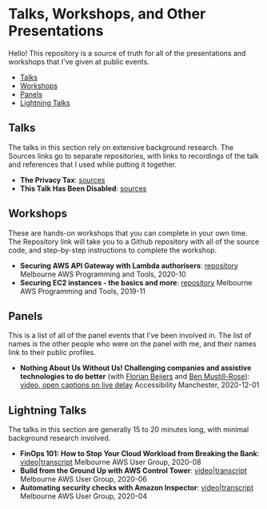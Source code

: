 # Talks, Workshops, and Other Presentations

Hello! This repository is a source of truth for all of the presentations and workshops that I've given at public events.

- [Talks](#talks)
- [Workshops](#workshops)
- [Panels](#panels)
- [Lightning Talks](#lightning-talks)

## Talks

The talks in this section rely on extensive background research.  The Sources links go to separate repositories, with links to recordings of the talk and references that I used while putting it together.

- **The Privacy Tax**: [sources](https://github.com/lisushka/privacy-tax)
- **This Talk Has Been Disabled**: [sources](https://github.com/lisushka/tthbd)

## Workshops

These are hands-on workshops that you can complete in your own time.  The Repository link will take you to a Github repository with all of the source code, and step-by-step instructions to complete the workshop.

- **Securing AWS API Gateway with Lambda authorisers**: [repository](https://github.com/lisushka/secure-api-gateway) Melbourne AWS Programming and Tools, 2020-10
- **Securing EC2 instances - the basics and more**: [repository](https://github.com/lisushka/secure-ec2) Melbourne AWS Programming and Tools, 2019-11

## Panels

This is a list of all of the panel events that I've been involved in.  The list of names is the other people who were on the panel with me, and their names link to their public profiles.

- **Nothing About Us Without Us! Challenging companies and assistive technologies to do better** (with [Florian Beijers](https://twitter.com/zersiax) and [Ben Mustill-Rose](https://twitter.com/bmustillrose)): [video, open captions on live delay](https://www.youtube.com/watch?v=eYKe6si3Q9Y) Accessibility Manchester, 2020-12-01

## Lightning Talks

The talks in this section are generally 15 to 20 minutes long, with minimal background research involved.

- **FinOps 101: How to Stop Your Cloud Workload from Breaking the Bank**: [video]()|[transcript]() Melbourne AWS User Group, 2020-08
- **Build from the Ground Up with AWS Control Tower**: [video]()|[transcript]() Melbourne AWS User Group, 2020-06
- **Automating security checks with Amazon Inspector**: [video]()|[transcript]() Melbourne AWS User Group, 2020-04
